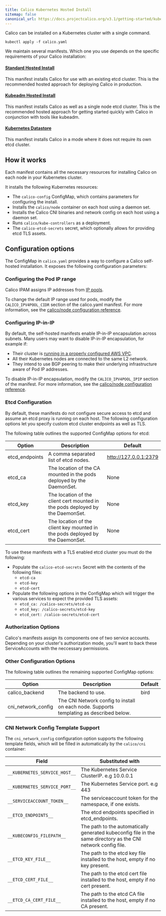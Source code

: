 ```yaml
---
title: Calico Kubernetes Hosted Install
sitemap: false 
canonical_url: https://docs.projectcalico.org/v3.1/getting-started/kubernetes/installation/
---
```


Calico can be installed on a Kubernetes cluster with a single command.

```
kubectl apply -f calico.yaml
```

We maintain several manifests.  Which one you use depends on the specific
requirements of your Calico installation:

#### [Standard Hosted Install](hosted)

This manifest installs Calico for use with an existing etcd cluster.  This is
the recommended hosted approach for deploying Calico in production.

#### [Kubeadm Hosted Install](kubeadm/)

This manifest installs Calico as well as a single node etcd cluster.  This is the recommended hosted approach
for getting started quickly with Calico in conjunction with tools like kubeadm.

#### [Kubernetes Datastore](kubernetes-datastore/)

This manifest installs Calico in a mode where it does not require its own etcd cluster.

## How it works

Each manifest contains all the necessary resources for installing Calico on each node in your Kubernetes cluster.

It installs the following Kubernetes resources:

- The `calico-config` ConfigMap, which contains parameters for configuring the install.
- Installs the `calico/node` container on each host using a daemon set.
- Installs the Calico CNI binaries and network config on each host using a daemon set.
- Runs `calico/kube-controllers` as a deployment.
- The `calico-etcd-secrets` secret, which optionally allows for providing etcd TLS assets.

## Configuration options

The ConfigMap in `calico.yaml` provides a way to configure a Calico self-hosted installation.  It exposes
the following configuration parameters:

### Configuring the Pod IP range

Calico IPAM assigns IP addresses from [IP pools]({{site.baseurl}}/{{page.version}}/reference/calicoctl/resources/ippool).

To change the default IP range used for pods, modify the `CALICO_IPV4POOL_CIDR` section of the calico.yaml manifest.  For more
information, see the [calico/node configuration reference]({{site.baseurl}}/{{page.version}}/reference/node/configuration).

### Configuring IP-in-IP

By default, the self-hosted manifests enable IP-in-IP encapsulation across subnets.  Many users may
want to disable IP-in-IP encapsulation, for example if:

- Their cluster is [running in a properly configured AWS VPC]({{site.baseurl}}/{{page.version}}/reference/public-cloud/aws).
- All their Kubernetes nodes are connected to the same L2 network.
- They intend to use BGP peering to make their underlying infrastructure aware of Pod IP addresses.

To disable IP-in-IP encapsulation, modify the `CALICO_IPV4POOL_IPIP` section of the manifest.  For more
information, see the [calico/node configuration reference]({{site.baseurl}}/{{page.version}}/reference/node/configuration).

### Etcd Configuration

By default, these manifests do not configure secure access to etcd and assume an etcd proxy is running on each host.  The following configuration
options let you specify custom etcd cluster endpoints as well as TLS.

The following table outlines the supported ConfigMap options for etcd:

| Option                 | Description    | Default
|------------------------|----------------|----------
| etcd_endpoints         | A comma separated list of etcd nodes. | http://127.0.0.1:2379
| etcd_ca                | The location of the CA mounted in the pods deployed by the DaemonSet. | None
| etcd_key               | The location of the client cert mounted in the pods deployed by the DaemonSet. | None
| etcd_cert              | The location of the client key mounted in the pods deployed by the DaemonSet. | None

To use these manifests with a TLS enabled etcd cluster you must do the following:

- Populate the `calico-etcd-secrets` Secret with the contents of the following files:
  - `etcd-ca`
  - `etcd-key`
  - `etcd-cert`
- Populate the following options in the ConfigMap which will trigger the various services to expect the provided TLS assets:
  - `etcd_ca: /calico-secrets/etcd-ca`
  - `etcd_key: /calico-secrets/etcd-key`
  - `etcd_cert: /calico-secrets/etcd-cert`

### Authorization Options

Calico's manifests assign its components one of two service accounts.
Depending on your cluster's authorization mode, you'll want to back these
ServiceAccounts with the neccessary permissions.

### Other Configuration Options

The following table outlines the remaining supported ConfigMap options:

| Option                 | Description         | Default
|------------------------|---------------------|----------
| calico_backend         | The backend to use. | bird
| cni_network_config     | The CNI Network config to install on each node.  Supports templating as described below. |

### CNI Network Config Template Support

The `cni_network_config` configuration option supports the following template fields, which will
be filled in automatically by the `calico/cni` container:

| Field                                 | Substituted with
|---------------------------------------|----------------------------------
| `__KUBERNETES_SERVICE_HOST__`         | The Kubernetes Service ClusterIP. e.g 10.0.0.1
| `__KUBERNETES_SERVICE_PORT__`         | The Kubernetes Service port. e.g 443
| `__SERVICEACCOUNT_TOKEN__`            | The serviceaccount token for the namespace, if one exists.
| `__ETCD_ENDPOINTS__`                  | The etcd endpoints specified in etcd_endpoints.
| `__KUBECONFIG_FILEPATH__`             | The path to the automatically generated kubeconfig file in the same directory as the CNI network config file.
| `__ETCD_KEY_FILE__`                   | The path to the etcd key file installed to the host, empty if no key present.
| `__ETCD_CERT_FILE__`                  | The path to the etcd cert file installed to the host, empty if no cert present.
| `__ETCD_CA_CERT_FILE__`               | The path to the etcd CA file installed to the host, empty if no CA present.
